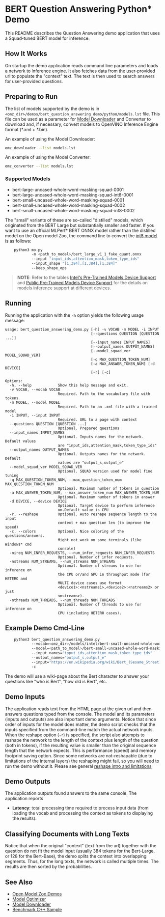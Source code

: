 # BERT Question Answering Python\* Demo

This README describes the Question Answering demo application that uses a Squad-tuned BERT model for inference.

## How It Works

On startup the demo application reads command line parameters and loads a network to Inference engine.
It also fetches data from the user-provided url to populate the "context" text.
The text is then used to search answers for user-provided questions.

## Preparing to Run

The list of models supported by the demo is in `<omz_dir>/demos/bert_question_answering_demo/python/models.lst` file.
This file can be used as a parameter for [Model Downloader](../../../tools/model_tools/README.md) and Converter to download and, if necessary, convert models to OpenVINO Inference Engine format (\*.xml + \*.bin).

An example of using the Model Downloader:

```sh
omz_downloader --list models.lst
```

An example of using the Model Converter:

```sh
omz_converter --list models.lst
```

### Supported Models

* bert-large-uncased-whole-word-masking-squad-0001
* bert-large-uncased-whole-word-masking-squad-int8-0001
* bert-small-uncased-whole-word-masking-squad-0001
* bert-small-uncased-whole-word-masking-squad-0002
* bert-small-uncased-whole-word-masking-squad-int8-0002

The "small" variants of these are so-called "distilled" models, which originated from the BERT Large but substantially smaller and faster.
If you want to use an official MLPerf* BERT ONNX model rather than the distilled model on the Open model Zoo, the command line to convert the [int8 model](https://zenodo.org/record/3750364) is as follows:

```sh
    python3 mo.py
            -m <path_to_model>/bert_large_v1_1_fake_quant.onnx
            --input "input_ids,attention_mask,token_type_ids"
            --input_shape "[1,384],[1,384],[1,384]"
            --keep_shape_ops
```

> **NOTE**: Refer to the tables [Intel's Pre-Trained Models Device Support](../../../models/intel/device_support.md) and [Public Pre-Trained Models Device Support](../../../models/public/device_support.md) for the details on models inference support at different devices.

## Running

Running the application with the `-h` option yields the following usage message:

```
usage: bert_question_answering_demo.py [-h] -v VOCAB -m MODEL -i INPUT
                                       [--questions QUESTION [QUESTION ...]]
                                       [--input_names INPUT_NAMES]
                                       [--output_names OUTPUT_NAMES]
                                       [--model_squad_ver MODEL_SQUAD_VER]
                                       [-q MAX_QUESTION_TOKEN_NUM]
                                       [-a MAX_ANSWER_TOKEN_NUM] [-d DEVICE]
                                       [-r] [-c]

Options:
  -h, --help            Show this help message and exit.
  -v VOCAB, --vocab VOCAB
                        Required. Path to the vocabulary file with tokens
  -m MODEL, --model MODEL
                        Required. Path to an .xml file with a trained model
  -i INPUT, --input INPUT
                        Required. URL to a page with context
  --questions QUESTION [QUESTION ...]
                        Optional. Prepared questions
  --input_names INPUT_NAMES
                        Optional. Inputs names for the network. Default values
                        are "input_ids,attention_mask,token_type_ids"
  --output_names OUTPUT_NAMES
                        Optional. Outputs names for the network. Default
                        values are "output_s,output_e"
  --model_squad_ver MODEL_SQUAD_VER
                        Optional. SQUAD version used for model fine tuning
  -q MAX_QUESTION_TOKEN_NUM, --max_question_token_num MAX_QUESTION_TOKEN_NUM
                        Optional. Maximum number of tokens in question
  -a MAX_ANSWER_TOKEN_NUM, --max_answer_token_num MAX_ANSWER_TOKEN_NUM
                        Optional. Maximum number of tokens in answer
  -d DEVICE, --device DEVICE
                        Optional. Target device to perform inference
                        on.Default value is CPU
  -r, --reshape         Optional. Auto reshape sequence length to the input
                        context + max question len (to improve the speed)
  -c, --colors          Optional. Nice coloring of the questions/answers.
                        Might not work on some terminals (like Windows* cmd
                        console)
  -nireq NUM_INFER_REQUESTS, --num_infer_requests NUM_INFER_REQUESTS
                        Optional. Number of infer requests.
  -nstreams NUM_STREAMS, --num_streams NUM_STREAMS
                        Optional. Number of streams to use for inference on
                        the CPU or/and GPU in throughput mode (for HETERO and
                        MULTI device cases use format
                        <device1>:<nstreams1>,<device2>:<nstreams2> or just
                        <nstreams>).
  -nthreads NUM_THREADS, --num_threads NUM_THREADS
                        Optional. Number of threads to use for inference on
                        CPU (including HETERO cases).

```

## Example Demo Cmd-Line

```sh
    python3 bert_question_answering_demo.py
            --vocab=<omz_dir>/models/intel/bert-small-uncased-whole-word-masking-squad-0001/vocab.txt
            --model=<path_to_model>/bert-small-uncased-whole-word-masking-squad-0001.xml
            --input_names="input_ids,attention_mask,token_type_ids"
            --output_names="output_s,output_e"
            --input="https://en.wikipedia.org/wiki/Bert_(Sesame_Street)"
            -c
```

The demo will use a wiki-page about the Bert character to answer your questions like "who is Bert", "how old is Bert", etc.

## Demo Inputs

The application reads text from the HTML page at the given url and then answers questions typed from the console.
The model and its parameters (inputs and outputs) are also important demo arguments.
Notice that since order of inputs for the model does matter, the demo script checks that the inputs specified
from the command-line match the actual network inputs.
When the reshape option (`-r`)  is specified, the script also attempts to reshape the network to the
length of the context plus length of the question (both in tokens), if the resulting value is smaller than the original
sequence length that the network expects. This is performance (speed) and memory footprint saving option.
Since some networks are not-reshapable (due to limitations of the internal layers) the reshaping might fail,
so you will need to run the demo without it.
Please see general [reshape intro and limitations](https://docs.openvino.ai/latest/_docs_IE_DG_ShapeInference.html)

## Demo Outputs

The application outputs found answers to the same console.
The application reports

* **Latency**: total processing time required to process input data (from loading the vocab and processing the context as tokens to displaying the results).

## Classifying Documents with Long Texts

Notice that when the original "context" (text from the url) together with the question do not fit the model input
(usually 384 tokens for the Bert-Large, or 128 for the Bert-Base), the demo splits the context into overlapping segments.
Thus, for the long texts, the network is called multiple times. The results are then sorted by the probabilities.

## See Also

* [Open Model Zoo Demos](../../README.md)
* [Model Optimizer](https://docs.openvino.ai/latest/_docs_MO_DG_Deep_Learning_Model_Optimizer_DevGuide.html)
* [Model Downloader](../../../tools/model_tools/README.md)
* [Benchmark C++ Sample](https://docs.openvino.ai/latest/_inference_engine_samples_benchmark_app_README.html)
